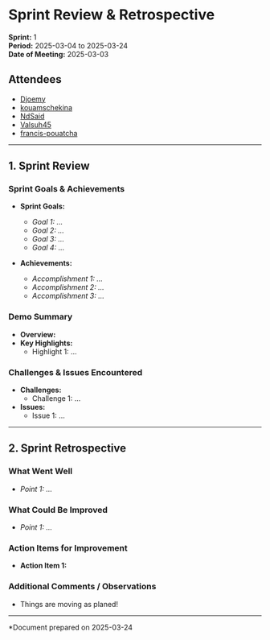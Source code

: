 # Sprint Review & Retrospective

**Sprint:** 1  
**Period:** 2025-03-04 to 2025-03-24  
**Date of Meeting:** 2025-03-03

## Attendees
- [Djoemy](https://github.com/Djoemy)
- [kouamschekina](https://github.com/kouamschekina)
- [NdSaid](https://github.com/NdSaid)
- [Valsuh45](https://github.com/Valsuh45)
- [francis-pouatcha](https://github.com/francis-pouatcha) 

---

## 1. Sprint Review

### Sprint Goals & Achievements
- **Sprint Goals:**  
  - *Goal 1: …*   
  - *Goal 2: …*   
  - *Goal 3: …*   
  - *Goal 4: …*      
    
- **Achievements:**  
  - *Accomplishment 1: …* 
  - *Accomplishment 2: …*  
  - *Accomplishment 3: …*   

### Demo Summary
- **Overview:**   
- **Key Highlights:**  
  - Highlight 1: … 

### Challenges & Issues Encountered
- **Challenges:**  
  - Challenge 1: … 
- **Issues:**  
  - Issue 1: …  

---

## 2. Sprint Retrospective

### What Went Well
- *Point 1: …*   

### What Could Be Improved
- *Point 1: …*   

### Action Items for Improvement
- **Action Item 1:**   

### Additional Comments / Observations
- Things are moving as planed!

---

*Document prepared on 2025-03-24
